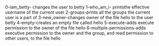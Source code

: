 0-iam_betty- changes the user to betty
1-who_am_i- printsthe effective username of the current user
2-groups-prints all the groups the current user is a part of
3-new_owner-changes owner of the file hello to the user betty
4-empty-creates an empty file called hello
5-execute-adds execute permission to the owner of the file hello
6-multiple-permissions-adds executive permission to the owner and the group, and read permission to other users, to the file hello
